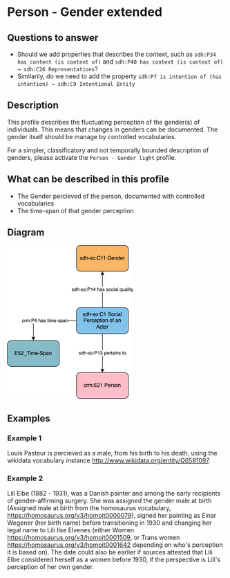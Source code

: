 # Person - Gender extended

## Questions to answer

- Should we add properties that describes the context, such as `sdh:P34 has content (is content of)` and `sdh:P40 has context (is context of) → sdh:C26 Representations`?
- Similarily, do we need to add the property `sdh:P7 is intention of (has intention) → sdh:C9 Intentional Entity`

## Description

This profile describes the fluctuating perception of the gender(s) of individuals. This means that changes in genders can be documented. The gender itself should be manage by controlled vocabularies.

For a simpler, classificatory and not temporally bounded description of genders, please activate the `Person - Gender light` profile.

## What can be described in this profile

- The Gender percieved of the person, documented with controlled vocabularies
- The time-span of that gender perception

## Diagram

![Alt text](<Diagrams/GV_Profile_Person-Gender Extended.drawio.png>)

## Examples

### Example 1

Louis Pasteur is percieved as a male, from his birth to his death, using the wikidata vocabulary instance <http://www.wikidata.org/entity/Q6581097>.

### Example 2

Lili Elbe (1882 - 1931), was a Danish painter and among the early recipients of gender-affirming surgery. She was assigned the gender male at birth (Assigned male at birth from the homosaurus vocabulary, <https://homosaurus.org/v3/homoit0000079>), signed her painting as Einar Wegener (her birth name) before transitioning in 1930 and changing her legal name to Lili Ilse Elvenes (either Women <https://homosaurus.org/v3/homoit0001509>, or Trans women <https://homosaurus.org/v3/homoit0001642> depending on who's perception it is based on). The date could also be earlier if sources attested that Lili Elbe considered herself as a women before 1930, if the perspective is Lili's perception of her own gender.
